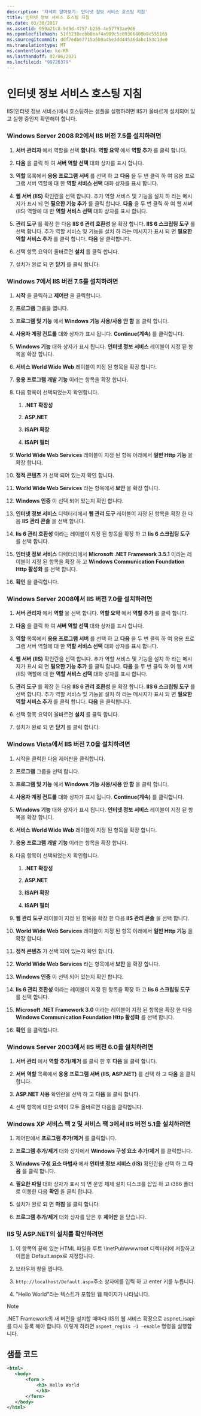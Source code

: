 ```yaml
---
description: '자세히 알아보기: 인터넷 정보 서비스 호스팅 지침'
title: 인터넷 정보 서비스 호스팅 지침
ms.date: 03/30/2017
ms.assetid: 959a21c8-9d9d-4757-b255-4e57793ae9d6
ms.openlocfilehash: 51f5230ecbb8eaf4a909c5c09366680b8c555165
ms.sourcegitcommit: ddf7edb67715a5b9a45e3dd44536dabc153c1de0
ms.translationtype: MT
ms.contentlocale: ko-KR
ms.lasthandoff: 02/06/2021
ms.locfileid: "99726379"
---
```

# <a name="internet-information-service-hosting-instructions"></a>인터넷 정보 서비스 호스팅 지침

IIS(인터넷 정보 서비스)에서 호스팅하는 샘플을 실행하려면 IIS가 올바르게 설치되어 있고 실행 중인지 확인해야 합니다.  
  
### <a name="to-install-iis-version-75-on-windows-server-2008-r2"></a>Windows Server 2008 R2에서 IIS 버전 7.5를 설치하려면  
  
1. **서버 관리자** 에서 역할을 선택 **합니다.** **역할 요약** 에서 **역할 추가** 를 클릭 합니다.  
  
2. **다음** 을 클릭 하 여 **서버 역할 선택** 대화 상자를 표시 합니다.  
  
3. **역할** 목록에서 **응용 프로그램 서버** 를 선택 하 고 **다음** 을 두 번 클릭 하 여 응용 프로그램 서버 역할에 대 한 **역할 서비스 선택** 대화 상자를 표시 합니다.  
  
4. **웹 서버 (IIS)** 확인란을 선택 합니다. 추가 역할 서비스 및 기능을 설치 하 라는 메시지가 표시 되 면 **필요한 기능 추가** 를 클릭 합니다. **다음** 을 두 번 클릭 하 여 웹 서버 (IIS) 역할에 대 한 **역할 서비스 선택** 대화 상자를 표시 합니다.  
  
5. **관리 도구** 를 확장 한 다음 **IIS 6 관리 호환성** 을 확장 합니다. **IIS 6 스크립팅 도구** 를 선택 합니다. 추가 역할 서비스 및 기능을 설치 하 라는 메시지가 표시 되 면 **필요한 역할 서비스 추가** 를 클릭 합니다. **다음** 을 클릭합니다.  
  
6. 선택 항목 요약이 올바르면 **설치** 를 클릭 합니다.  
  
7. 설치가 완료 되 면 **닫기** 를 클릭 합니다.  
  
### <a name="to-install-iis-version-75-on-windows-7"></a>Windows 7에서 IIS 버전 7.5를 설치하려면  
  
1. **시작** 을 클릭하고 **제어판** 을 클릭합니다.  
  
2. **프로그램** 그룹을 엽니다.  
  
3. **프로그램 및 기능** 에서 **Windows 기능 사용/사용 안 함** 을 클릭 합니다.  
  
4. **사용자 계정 컨트롤** 대화 상자가 표시 됩니다. **Continue(계속)** 를 클릭합니다.  
  
5. **Windows 기능** 대화 상자가 표시 됩니다. **인터넷 정보 서비스** 레이블이 지정 된 항목을 확장 합니다.  
  
6. **서비스 World Wide Web** 레이블이 지정 된 항목을 확장 합니다.  
  
7. **응용 프로그램 개발 기능** 이라는 항목을 확장 합니다.  
  
8. 다음 항목이 선택되었는지 확인합니다.  
  
    1. **.NET 확장성**  
  
    2. **ASP.NET**  
  
    3. **ISAPI 확장**  
  
    4. **ISAPI 필터**  
  
9. **World Wide Web Services** 레이블이 지정 된 항목 아래에서 **일반 Http 기능** 을 확장 합니다.  
  
10. **정적 콘텐츠** 가 선택 되어 있는지 확인 합니다.  
  
11. **World Wide Web Services** 라는 항목에서 **보안** 을 확장 합니다.  
  
12. **Windows 인증** 이 선택 되어 있는지 확인 합니다.  
  
13. **인터넷 정보 서비스** 디렉터리에서 **웹 관리 도구** 레이블이 지정 된 항목을 확장 한 다음 **IIS 관리 콘솔** 을 선택 합니다.  
  
14. **Iis 6 관리 호환성** 이라는 레이블이 지정 된 항목을 확장 하 고 **Iis 6 스크립팅 도구** 를 선택 합니다.  
  
15. **인터넷 정보 서비스** 디렉터리에서 **Microsoft .NET Framework 3.5.1** 이라는 레이블이 지정 된 항목을 확장 하 고 **Windows Communication Foundation Http 활성화** 를 선택 합니다.  
  
16. **확인** 을 클릭합니다.  
  
### <a name="to-install-iis-version-70-on-windows-server-2008"></a>Windows Server 2008에서 IIS 버전 7.0을 설치하려면  
  
1. **서버 관리자** 에서 **역할** 을 선택 합니다. **역할 요약** 에서 **역할 추가** 를 클릭 합니다.  
  
2. **다음** 을 클릭 하 여 **서버 역할 선택** 대화 상자를 표시 합니다.  
  
3. **역할** 목록에서 **응용 프로그램 서버** 를 선택 하 고 **다음** 을 두 번 클릭 하 여 응용 프로그램 서버 역할에 대 한 **역할 서비스 선택** 대화 상자를 표시 합니다.  
  
4. **웹 서버 (IIS)** 확인란을 선택 합니다. 추가 역할 서비스 및 기능을 설치 하 라는 메시지가 표시 되 면 **필요한 기능 추가** 를 클릭 합니다. **다음** 을 두 번 클릭 하 여 웹 서버 (IIS) 역할에 대 한 **역할 서비스 선택** 대화 상자를 표시 합니다.  
  
5. **관리 도구** 를 확장 한 다음 **IIS 6 관리 호환성** 을 확장 합니다. **IIS 6 스크립팅 도구** 를 선택 합니다. 추가 역할 서비스 및 기능을 설치 하 라는 메시지가 표시 되 면 **필요한 역할 서비스 추가** 를 클릭 합니다. **다음** 을 클릭합니다.  
  
6. 선택 항목 요약이 올바르면 **설치** 를 클릭 합니다.  
  
7. 설치가 완료 되 면 **닫기** 를 클릭 합니다.  
  
### <a name="to-install-iis-version-70-on-windows-vista"></a>Windows Vista에서 IIS 버전 7.0을 설치하려면  
  
1. 시작을 클릭한 다음 제어판을 클릭합니다.  
  
2. **프로그램** 그룹을 선택 합니다.  
  
3. **프로그램 및 기능** 에서 **Windows 기능 사용/사용 안 함** 을 클릭 합니다.  
  
4. **사용자 계정 컨트롤** 대화 상자가 표시 됩니다. **Continue(계속)** 를 클릭합니다.  
  
5. **Windows 기능** 대화 상자가 표시 됩니다. **인터넷 정보 서비스** 레이블이 지정 된 항목을 확장 합니다.  
  
6. **서비스 World Wide Web** 레이블이 지정 된 항목을 확장 합니다.  
  
7. **응용 프로그램 개발 기능** 이라는 항목을 확장 합니다.  
  
8. 다음 항목이 선택되었는지 확인합니다.  
  
    1. **.NET 확장성**  
  
    2. **ASP.NET**  
  
    3. **ISAPI 확장**  
  
    4. **ISAPI 필터**  
  
9. **웹 관리 도구** 레이블이 지정 된 항목을 확장 한 다음 **IIS 관리 콘솔** 을 선택 합니다.  
  
10. **World Wide Web Services** 레이블이 지정 된 항목 아래에서 **일반 Http 기능** 을 확장 합니다.  
  
11. **정적 콘텐츠** 가 선택 되어 있는지 확인 합니다.  
  
12. **World Wide Web Services** 라는 항목에서 **보안** 을 확장 합니다.  
  
13. **Windows 인증** 이 선택 되어 있는지 확인 합니다.  
  
14. **Iis 6 관리 호환성** 이라는 레이블이 지정 된 항목을 확장 하 고 **Iis 6 스크립팅 도구** 를 선택 합니다.  
  
15. **Microsoft .NET Framework 3.0** 이라는 레이블이 지정 된 항목을 확장 한 다음 **Windows Communication Foundation Http 활성화** 를 선택 합니다.  
  
16. **확인** 을 클릭합니다.  
  
### <a name="to-install-iis-version-60-on-windows-server-2003"></a>Windows Server 2003에서 IIS 버전 6.0을 설치하려면  
  
1. **서버 관리** 에서 **역할 추가/제거** 를 클릭 한 후 **다음** 을 클릭 합니다.  
  
2. **서버 역할** 목록에서 **응용 프로그램 서버 (IIS, ASP.NET)** 를 선택 하 고 **다음** 을 클릭 합니다.  
  
3. **ASP.NET 사용** 확인란을 선택 하 고 **다음** 을 클릭 합니다.  
  
4. 선택 항목에 대한 요약이 모두 올바르면 다음을 클릭합니다.  
  
### <a name="to-install-iis-version-51-on-windows-xp-with-service-pack-2-and-service-pack-3-installed"></a>Windows XP 서비스 팩 2 및 서비스 팩 3에서 IIS 버전 5.1을 설치하려면  
  
1. 제어판에서 **프로그램 추가/제거** 를 클릭합니다.  
  
2. **프로그램 추가/제거** 대화 상자에서 **Windows 구성 요소 추가/제거** 를 클릭합니다.  
  
3. **Windows 구성 요소 마법사** 에서 **인터넷 정보 서비스 (IIS)** 확인란을 선택 하 고 **다음** 을 클릭 합니다.  
  
4. **필요한 파일** 대화 상자가 표시 되 면 운영 체제 설치 디스크를 삽입 하 고 i386 폴더로 이동한 다음 **확인** 을 클릭 합니다.  
  
5. 설치가 완료 되 면 **마침** 을 클릭 합니다.  
  
6. **프로그램 추가/제거** 대화 상자를 닫은 후 **제어판** 을 닫습니다.  
  
### <a name="to-verify-the-installation-of-iis-and-aspnet"></a>IIS 및 ASP.NET의 설치를 확인하려면  
  
1. 이 항목의 끝에 있는 HTML 파일을 루트 \InetPub\wwwroot 디렉터리에 저장하고 이름을 Default.aspx로 지정합니다.  
  
2. 브라우저 창을 엽니다.  
  
3. `http://localhost/Default.aspx`주소 상자에를 입력 하 고 enter 키를 누릅니다.  
  
4. "Hello World"라는 텍스트가 포함된 웹 페이지가 나타납니다.  
  
> [!NOTE]
> .NET Framework의 새 버전을 설치할 때마다 IIS의 웹 서비스 확장으로 aspnet_isapi를 다시 등록 해야 합니다. 이렇게 하려면 `aspnet_regiis –I –enable` 명령을 실행합니다.  
  
## <a name="sample-code"></a>샘플 코드  
  
```xml  
<html>  
   <body>  
       <form >  
           <h3> Hello World  
           </h3>  
       </form>  
   </body>  
</html>  
```
